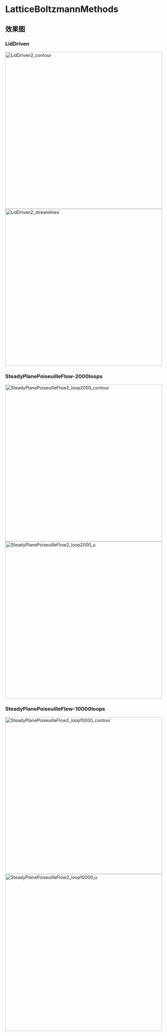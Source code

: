 # LatticeBoltzmannMethods

## 效果图

### LidDriven
<img width="500" alt="LidDriven2_contour" src="https://user-images.githubusercontent.com/86449016/229342495-383b8d6d-dd36-487a-808d-f1a3922c7f3e.png"><img width="500" alt="LidDriven2_streamlines" src="https://user-images.githubusercontent.com/86449016/229342505-83123214-82b0-43b1-954c-afbba03173bd.png">

### SteadyPlanePoiseuilleFlow-2000loops
<img width="500" alt="SteadyPlanePoiseuilleFlow2_loop2000_contour" src="https://user-images.githubusercontent.com/86449016/229342513-75bf40e1-dc69-488a-ae64-62a3e02730bf.png"><img width="500" alt="SteadyPlanePoiseuilleFlow2_loop2000_u" src="https://user-images.githubusercontent.com/86449016/229342516-fbb03650-7f4f-44d3-abf4-b7e1d7b8f963.png">


### SteadyPlanePoiseuilleFlow-10000loops
<img width="500" alt="SteadyPlanePoiseuilleFlow2_loop10000_contour" src="https://user-images.githubusercontent.com/86449016/229342519-974fb728-3d3e-49b3-9799-e446b5a48d59.png"><img width="500" alt="SteadyPlanePoiseuilleFlow2_loop10000_u" src="https://user-images.githubusercontent.com/86449016/229342523-8371d0b5-7034-4204-97f0-201aa6fca2e0.png">
